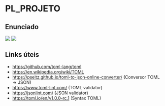 # PL_PROJETO

## Enunciado

![](https://i.imgur.com/5nqINqo.png)
![](https://i.imgur.com/fMGel2Q.png)

## Links úteis

* https://github.com/toml-lang/toml 
* https://en.wikipedia.org/wiki/TOML
* https://pseitz.github.io/toml-to-json-online-converter/ (Conversor TOML -> JSON)
* https://www.toml-lint.com/ (TOML validator)
* https://jsonlint.com/ (JSON validator)
* https://toml.io/en/v1.0.0-rc.1  (Syntax TOML)
